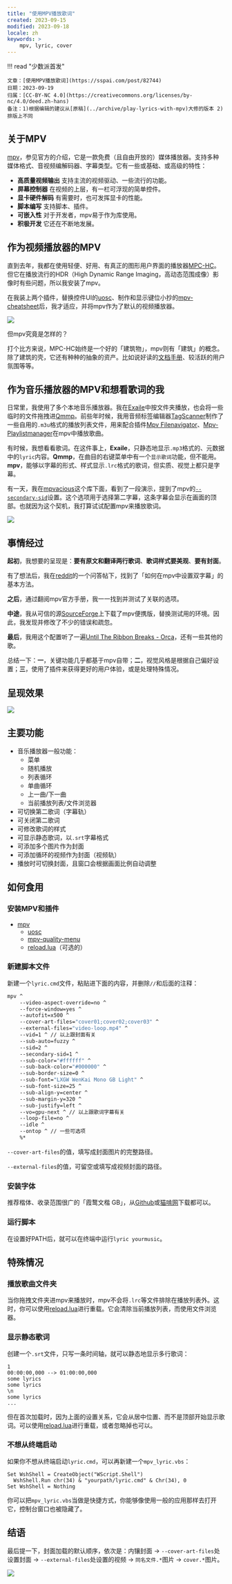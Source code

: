 ```yaml
---
title: "使用MPV播放歌词"
created: 2023-09-15
modified: 2023-09-18
locale: zh
keywords: >
    mpv, lyric, cover
---
```


!!! read "少数派⾸发"

	文章：[使用MPV播放歌词](https://sspai.com/post/82744)  
	日期：2023-09-19  
	归属：[CC-BY-NC 4.0](https://creativecommons.org/licenses/by-nc/4.0/deed.zh-hans)  
	备注：1)根据编辑的建议从[原稿](../archive/play-lyrics-with-mpv)大修的版本 2)排版上不同

## 关于MPV

[mpv](https://mpv.io/)，参见官方的介绍，它是一款免费（且自由开放的）媒体播放器。支持多种媒体格式、音视频编解码器、字幕类型。它有一些或基础、或高级的特性：

- **高质量视频输出** 支持主流的视频驱动、一些流行的功能。
- **屏幕控制器** 在视频的上层，有一栏可浮现的简单控件。
- **显卡硬件解码** 有需要时，也可发挥显卡的性能。
- **脚本编写** 支持脚本、插件。
- **可嵌入性** 对于开发者，mpv易于作为库使用。
- **积极开发** 它还在不断地发展。

<!-- more -->

## 作为视频播放器的MPV

直到去年，我都在使用轻便、好用、有真正的图形用户界面的播放器[MPC-HC](https://github.com/clsid2/mpc-hc)。但它在播放流行的HDR（High Dynamic Range Imaging，高动态范围成像）影像时有些问题，所以我安装了mpv。

在我装上两个插件，替换控件UI的[uosc](https://github.com/tomasklaen/uosc)、制作和显示键位小抄的[mpv-cheatsheet](https://github.com/ento/mpv-cheatsheet)后，我才适应，并将mpv作为了默认的视频播放器。

![](uosc_mpv-cheatsheet.png)

但mpv究竟是怎样的？

打个比方来说，MPC-HC始终是一个好的「建筑物」，mpv则有「建筑」的概念。除了建筑的壳，它还有种种的抽象的资产。比如说好读的[文档手册](https://mpv.io/manual/master/)、较活跃的用户氛围等等。

## 作为音乐播放器的MPV和想看歌词的我

日常里，我使用了多个本地音乐播放器。我在[Exaile](https://exaile.org/)中按文件夹播放，也会将一些临时的文件拖拽进[Qmmp](https://qmmp.ylsoftware.com/)。前些年时候，我用音频标签编辑器[TagScanner](https://www.xdlab.ru/en/)制作了一些自用的`.m3u`格式的播放列表文件，用来配合插件[Mpv Filenavigator](https://github.com/jonniek/mpv-filenavigator)、[Mpv-Playlistmanager](https://github.com/jonniek/mpv-playlistmanager)在mpv中播放歌曲。

有时候，我想看看歌词。在这件事上，**Exaile**，只静态地显示`.mp3`格式的、元数据中的`lyric`内容。**Qmmp**，在曲目的右键菜单中有一个`显示歌词`功能，但不能用。**mpv**，能够以字幕的形式、样式显示`.lrc`格式的歌词，但实质、视觉上都只是字幕。

有一天，我在[mpvacious](https://github.com/Ajatt-Tools/mpvacious#secondary-subtitles)这个库下面，看到了一段演示，提到了mpv的[`--secondary-sid`](https://mpv.io/manual/master/#options-secondary-sid)设置。这个选项用于选择第二字幕，这条字幕会显示在画面的顶部。也就因为这个契机，我打算试试配置mpv来播放歌词。

![](mpvacious.png)

## 事情经过

**起初**，我想要的呈现是：**要有原文和翻译两行歌词**、**歌词样式要美观**、**要有封面**。

有了想法后，我在[reddit](https://www.reddit.com/r/mpv/comments/myvgne/how_can_i_configure_2_subtitles_at_the_same_time/)的一个问答帖下，找到了「如何在mpv中设置双字幕」的基本方法。

**之后**，通过翻阅mpv官方手册，我一一找到并测试了关联的选项。

**中途**，我从可信的源[SourceForge](https://sourceforge.net/projects/mpv-player-windows/files/)上下载了mpv便携版，替换测试用的环境。因此，我发现并修改了不少的错误和疏忽。

**最后**，我用这个配置听了一遍[Until The Ribbon Breaks - Orca](https://genius.com/Until-the-ribbon-breaks-orca-lyrics)，还有一些其他的歌。

总结一下：**一**，关键功能几乎都基于mpv自带；**二**，视觉风格是根据自己偏好设置；**三**，使用了插件来获得更好的用户体验，或是处理特殊情况。

## 呈现效果

![](mpv-lrc.gif)

## 主要功能

- 音乐播放器一般功能：
    - 菜单
    - 随机播放
    - 列表循环
    - 单曲循环
    - 上一曲/下一曲
    - 当前播放列表/文件浏览器
- 可切换第二歌词（字幕轨）
- 可关闭第二歌词
- 可修改歌词的样式
- 可显示静态歌词，以`.srt`字幕格式
- 可添加多个图片作为封面
- 可添加循环的视频作为封面（视频轨）
- 播放时可切换封面，且窗口会根据画面比例自动调整

## 如何食用

### 安装MPV和插件

- [mpv](https://mpv.io/installation/)
    - [uosc](https://github.com/tomasklaen/uosc)
    - [mpv-quality-menu](https://github.com/christoph-heinrich/mpv-quality-menu)
    - [reload.lua](https://github.com/sibwaf/mpv-scripts#reloadlua)（可选的）

### 新建脚本文件

新建一个`lyric.cmd`文件，粘贴进下面的内容，并删除`//`和后面的注释：

```sh
mpv ^
	--video-aspect-override=no ^
	--force-window=yes ^
	--autofit=x500 ^
	--cover-art-files="cover01;cover02;cover03" ^
	--external-files="video-loop.mp4" ^
	--vid=1 ^ // 以上跟封面有关
	--sub-auto=fuzzy ^
	--sid=2 ^
	--secondary-sid=1 ^
	--sub-color="#ffffff" ^
	--sub-back-color="#000000" ^
	--sub-border-size=0 ^
	--sub-font="LXGW WenKai Mono GB Light" ^
	--sub-font-size=25 ^
	--sub-align-y=center ^
	--sub-margin-y=320 ^
	--sub-justify=left ^
	--vo=gpu-next ^ // 以上跟歌词字幕有关
	--loop-file=no ^
	--idle ^ 
	--ontop ^ // 一些可选项
	%*
```

`--cover-art-files`的值，填写成封面图片的完整路径。

`--external-files`的值，可留空或填写成视频封面的路径。

### 安装字体

推荐楷体、收录范围很广的「霞鹜文楷 GB」，从[Github](https://github.com/lxgw/LxgwWenkaiGB)或[猫啃网](https://www.maoken.com/freefonts/16864.html)下载都可以。

### 运行脚本

在设置好PATH后，就可以在终端中运行`lyric yourmusic`。

## 特殊情况

### 播放歌曲文件夹

当你拖拽文件夹进mpv来播放时，mpv不会将`.lrc`等文件排除在播放列表外。这时，你可以使用[reload.lua](https://github.com/sibwaf/mpv-scripts#reloadlua)进行重载。它会清除当前播放列表，而使用文件浏览器。

### 显示静态歌词

创建一个`.srt`文件，只写一条时间轴，就可以静态地显示多行歌词：

```
1
00:00:00,000 --> 01:00:00,000
some lyrics
some lyrics
\n
some lyrics
...
```

但在首次加载时，因为上面的设置关系，它会从居中位置、而不是顶部开始显示歌词。可以使用[reload.lua](https://github.com/sibwaf/mpv-scripts#reloadlua)进行重载，或者忽略掉也可以。

### 不想从终端启动

如果你不想从终端启动`lyric.cmd`，可以再新建一个`mpv_lyric.vbs`：

```
Set WshShell = CreateObject("WScript.Shell")
  WshShell.Run chr(34) & "yourpath/lyric.cmd" & Chr(34), 0
Set WshShell = Nothing
```

你可以把`mpv_lyric.vbs`当做是快捷方式，你能够像使用一般的应用那样去打开它，控制台窗口也被隐藏了。

## 结语

最后提一下，封面加载的默认顺序，依次是：内镶封面 → `--cover-art-files`处设置封面 → `--external-files`处设置的视频 → `同名文件.*`图片 → `cover.*`图片。

![](mpv-lrc.jpg)